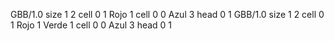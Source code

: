 <gs-board without-header> GBB/1.0
size 1 2
cell 0 1 Rojo 1 
cell 0 0 Azul 3 
head 0 1
 </gs-board>
<gs-board without-header> GBB/1.0
size 1 2
cell 0 1 Rojo 1 Verde 1
cell 0 0 Azul 3 
head 0 1 </gs-board>
